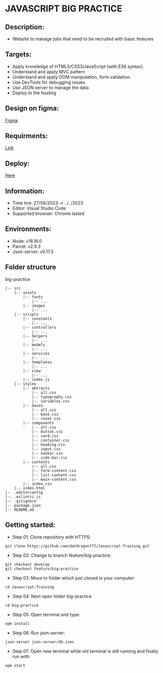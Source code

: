 # JAVASCRIPT BIG PRACTICE #

## Description: ##
- Website to manage jobs that need to be recruited with basic features

## Targets: ##
- Apply knowledge of HTML5/CSS3/JavaScript (with ES6 syntax).
- Understand and apply MVC pattern
- Understand and apply DOM manipulation, form validation.
- Use DevTools for debugging issues
- Use JSON server to manage the data
- Deploy to the hosting

## Design on figma: ##
[Figma](https://www.figma.com/file/956iRedkZ2dyc8zaC5UyzJ/Free-HR-Management-Dashboard-UI-Kit-(Community)?node-id=0%3A1&mode=dev)

## Requirments: ##
[Link](https://docs.google.com/document/d/1LQBzvdZADZi4jeqBcISl957o7EWoNlI1t7eGpapZQMc/edit?usp=sharing)

## Deploy: ##
[Here]()

## Information: ##
- Time line: 27/06/2023 -> ../../2023
- Editor: Visual Studio Code
- Supported browser: Chrome lasted

## Environments: ##
- Node: v18.16.0
- Parcel: v2.9.3
- Json-server: v0.17.3

## Folder structure ##
big-practice
~~~
|-- src
    |-- assets
        |-- fonts
            |-- ...
        |-- images
            |-- ...
    |-- scripts
        |-- constants
            |-- ...
        |-- controllers
            |-- ...
        |-- helpers
            |-- ...
        |-- models
            |-- ...
        |-- services
            |-- ...
        |-- templates
            |-- ...
        |-- view
            |-- ...
        |-- index.js
    |-- styles
        |-- abtracts
            |-- all.css
            |-- typography.css
            |-- variables.css
        |-- bases
            |-- all.css
            |-- base.css
            |-- reset.css
        |-- components
            |-- all.css
            |-- button.css
            |-- card.css
            |-- container.css
            |-- heading.css
            |-- input.css
            |-- navbar.css
            |-- side-bar.css
        |-- contents
            |-- all.css
            |-- form-content.css
            |-- list-content.css
            |-- main-content.css
        |-- index.css
    |-- index.html
|-- .editorconfig
|-- .eslintrc.js
|-- .gitignore
|-- package.json
|-- README.md
~~~


## Getting started:
- Step 01: Clone repository with HTTPS:
~~~
git clone https://github.com/datdragon777/Javascript-Training.git
~~~
- Step 02: Change to branch feature/big-practice:
~~~
git checkout develop
git checkout feature/big-practice
~~~
- Step 03: Move to folder which just cloned in your computer:
~~~
cd Javascript-Training
~~~
- Step 04: Next open folder big-practice
~~~
cd big-practice
~~~
- Step 05: Open terminal and type:
~~~
npm install
~~~
- Step 06: Run json-server:
~~~
json-server json-server/db.json
~~~
- Step 07: Open new terminal while old terminal is still running and finally run with:
~~~
npm start
~~~
